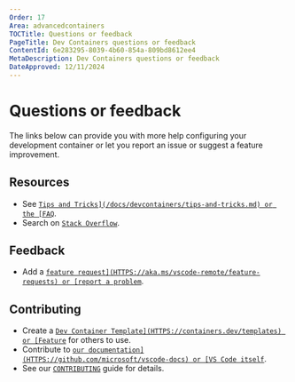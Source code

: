 ```yaml
---
Order: 17
Area: advancedcontainers
TOCTitle: Questions or feedback
PageTitle: Dev Containers questions or feedback
ContentId: 6e283295-8039-4b60-854a-809bd8612ee4
MetaDescription: Dev Containers questions or feedback
DateApproved: 12/11/2024
---
```

# Questions or feedback

The links below can provide you with more help configuring your development container or let you report an issue or suggest a feature improvement.

## Resources

* See [`Tips and Tricks](/docs/devcontainers/tips-and-tricks.md) or the [FAQ`](/docs/devcontainers/faq.md).
* Search on [`Stack Overflow`](HTTPS://stackoverflow.com/questions/tagged/vscode-remote).

## Feedback

* Add a [`feature request](HTTPS://aka.ms/vscode-remote/feature-requests) or [report a problem`](HTTPS://aka.ms/vscode-remote/issues/new).

## Contributing

* Create a [`Dev Container Template](HTTPS://containers.dev/templates) or [Feature`](HTTPS://containers.dev/features) for others to use.
* Contribute to [`our documentation](HTTPS://github.com/microsoft/vscode-docs) or [VS Code itself`](HTTPS://github.com/microsoft/vscode).
* See our [`CONTRIBUTING`](HTTPS://aka.ms/vscode-remote/contributing) guide for details.
